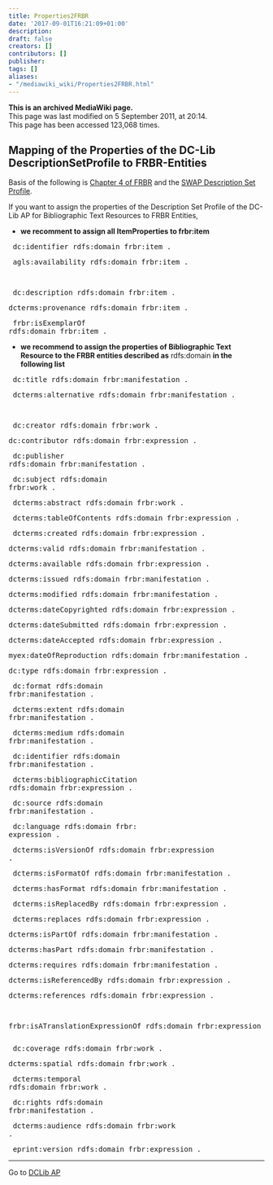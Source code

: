 ```yaml
---
title: Properties2FRBR
date: '2017-09-01T16:21:09+01:00'
description: 
draft: false
creators: []
contributors: []
publisher: 
tags: []
aliases:
- "/mediawiki_wiki/Properties2FRBR.html"
---
```


 **This is an archived MediaWiki page.**  
This page was last modified on 5 September 2011, at 20:14.  
This page has been accessed 123,068 times.

## Mapping of the Properties of the DC-Lib DescriptionSetProfile to FRBR-Entities 

Basis of the following is [Chapter 4 of FRBR](http://archive.ifla.org/VII/s13/frbr/frbr_current4.htm) and the [SWAP Description Set Profile](http://www.ukoln.ac.uk/repositories/digirep/index/Scholarly_Works_Application_Profile).

If you want to assign the properties of the Description Set Profile of the DC-Lib AP for Bibliographic Text Resources to FRBR Entities,

- **we recomment to assign all ItemProperties to frbr:item**
<pre> dc:identifier rdfs:domain frbr:item .
</pre><pre> agls:availability rdfs:domain frbr:item .
</pre><pre> dc:description rdfs:domain frbr:item .
</pre><pre> dcterms:provenance rdfs:domain frbr:item .
</pre><pre> frbr:isExemplarOf rdfs:domain frbr:item .
</pre>

- **we recommend to assign the properties of Bibliographic Text Resource to the FRBR entities described as** rdfs:domain **in the following list**
<pre> dc:title rdfs:domain frbr:manifestation .
</pre><pre> dcterms:alternative rdfs:domain frbr:manifestation .
</pre><pre> dc:creator rdfs:domain frbr:work .
</pre><pre> dc:contributor rdfs:domain frbr:expression .
</pre><pre> dc:publisher rdfs:domain frbr:manifestation .
</pre><pre> dc:subject rdfs:domain frbr:work .
</pre><pre> dcterms:abstract rdfs:domain frbr:work .
</pre><pre> dcterms:tableOfContents rdfs:domain frbr:expression .
</pre><pre> dcterms:created rdfs:domain frbr:expression .
</pre><pre> dcterms:valid rdfs:domain frbr:manifestation .
</pre><pre> dcterms:available rdfs:domain frbr:expression .
</pre><pre> dcterms:issued rdfs:domain frbr:manifestation .
</pre><pre> dcterms:modified rdfs:domain frbr:manifestation .
</pre><pre> dcterms:dateCopyrighted rdfs:domain frbr:expression .
</pre><pre> dcterms:dateSubmitted rdfs:domain frbr:expression .
</pre><pre> dcterms:dateAccepted rdfs:domain frbr:expression .
</pre><pre> myex:dateOfReproduction rdfs:domain frbr:manifestation .
</pre><pre> dc:type rdfs:domain frbr:expression .
</pre><pre> dc:format rdfs:domain frbr:manifestation .
</pre><pre> dcterms:extent rdfs:domain frbr:manifestation .
</pre><pre> dcterms:medium rdfs:domain frbr:manifestation .
</pre><pre> dc:identifier rdfs:domain frbr:manifestation .
</pre><pre> dcterms:bibliographicCitation rdfs:domain frbr:expression .
</pre><pre> dc:source rdfs:domain frbr:manifestation .
</pre><pre> dc:language rdfs:domain frbr: expression .
</pre><pre> dcterms:isVersionOf rdfs:domain frbr:expression .
</pre><pre> dcterms:isFormatOf rdfs:domain frbr:manifestation .
</pre><pre> dcterms:hasFormat rdfs:domain frbr:manifestation .
</pre><pre> dcterms:isReplacedBy rdfs:domain frbr:expression .
</pre><pre> dcterms:replaces rdfs:domain frbr:expression .
</pre><pre> dcterms:isPartOf rdfs:domain frbr:manifestation .
</pre><pre> dcterms:hasPart rdfs:domain frbr:manifestation .
</pre><pre> dcterms:requires rdfs:domain frbr:manifestation .
</pre><pre> dcterms:isReferencedBy rdfs:domain frbr:expression .
</pre><pre> dcterms:references rdfs:domain frbr:expression .
 
 frbr:isATranslationExpressionOf rdfs:domain frbr:expression .
</pre><pre> dc:coverage rdfs:domain frbr:work .
</pre><pre> dcterms:spatial rdfs:domain frbr:work .
</pre><pre> dcterms:temporal rdfs:domain frbr:work .
</pre><pre> dc:rights rdfs:domain frbr:manifestation .
</pre><pre> dcterms:audience rdfs:domain frbr:work .
</pre><pre> eprint:version rdfs:domain frbr:expression .
</pre>
* * *

Go to [DCLib AP](/mediawiki_wiki/DCLib_AP "DCLib AP")

